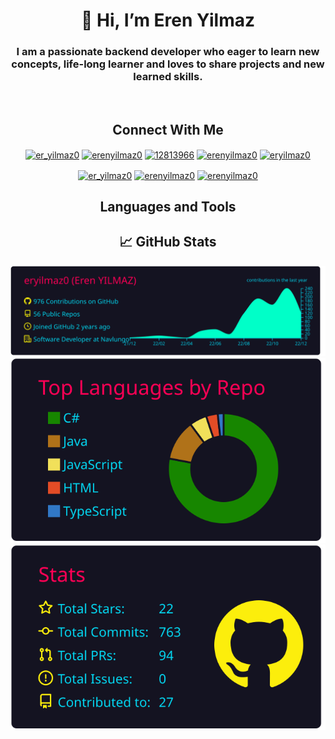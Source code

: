 
<h1 align="center">👋 Hi, I’m Eren Yilmaz</h1>
<h3 align=center> I am a passionate backend developer who eager to learn new concepts, life-long learner and loves to share projects and new learned skills.</h3> 
</br>
<h2 align=center>Connect With Me</h2> 
<p align="Middle">
<a href="https://twitter.com/er_yilmaz0" target="blank"><img align="center" src="https://raw.githubusercontent.com/rahuldkjain/github-profile-readme-generator/master/src/images/icons/Social/twitter.svg" alt="er_yilmaz0" height="30" width="40" /></a>
<a href="https://www.linkedin.com/in/erenyilmaz0" target="blank"><img align="center" src="https://raw.githubusercontent.com/rahuldkjain/github-profile-readme-generator/master/src/images/icons/Social/linked-in-alt.svg" alt="erenyilmaz0" height="30" width="40" /></a>
<a href="https://stackoverflow.com/users/12813966" target="blank"><img align="center" src="https://raw.githubusercontent.com/rahuldkjain/github-profile-readme-generator/master/src/images/icons/Social/stack-overflow.svg" alt="12813966" height="30" width="40" /></a>
<a href="https://erenyilmaz0.medium.com" target="blank"><img align="center" src="https://raw.githubusercontent.com/rahuldkjain/github-profile-readme-generator/master/src/images/icons/Social/medium.svg" alt="erenyilmaz0" height="30" width="40" /></a>
<a href="https://www.hackerrank.com/eryilmaz0" target="blank"><img align="center" src="https://raw.githubusercontent.com/rahuldkjain/github-profile-readme-generator/master/src/images/icons/Social/hackerrank.svg" alt="eryilmaz0" height="30" width="40" /></a>
</p>

<p align="Middle">
<a href="https://twitter.com/er_yilmaz0" target="blank"><img align="center" src="https://raw.githubusercontent.com/rahuldkjain/github-profile-readme-generator/master/src/images/icons/Social/twitter.svg" alt="er_yilmaz0" height="30" width="40" /></a>
<a href="https://www.linkedin.com/in/erenyilmaz0" target="blank"><img align="center" src="https://raw.githubusercontent.com/rahuldkjain/github-profile-readme-generator/master/src/images/icons/Social/linked-in-alt.svg" alt="erenyilmaz0" height="30" width="40" /></a>
<a href="https://erenyilmaz0.medium.com" target="blank"><img align="center" src="https://raw.githubusercontent.com/rahuldkjain/github-profile-readme-generator/master/src/images/icons/Social/medium.svg" alt="erenyilmaz0" height="40" width="30" /></a>
</p>



<h2 align=center>Languages and Tools</h2> 





<h2 align="center">📈 GitHub Stats</h2>


<p align="center">
  <img width="688px" src="https://github.com/eryilmaz0/eryilmaz0/blob/master/profile-summary-card-output/2077/0-profile-details.svg">
  <img src="https://github.com/eryilmaz0/eryilmaz0/blob/master/profile-summary-card-output/2077/1-repos-per-language.svg">
  <img src="https://github.com/eryilmaz0/eryilmaz0/blob/master/profile-summary-card-output/2077/3-stats.svg">
</p>
